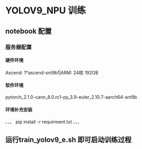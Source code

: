# YOLOV9_NPU 训练
## notebook 配置  

### 服务器配置
#### 硬件环境  
Ascend: 1*ascend-snt9b1|ARM: 24核 192GB  
#### 软件环境  
pytorch_2.1.0-cann_8.0.rc1-py_3.9-euler_2.10.7-aarch64-snt9b

#### 环境补充安装 
、、、
pip install -r requirment.txt
、、、

## 运行train_yolov9_e.sh 即可启动训练过程
